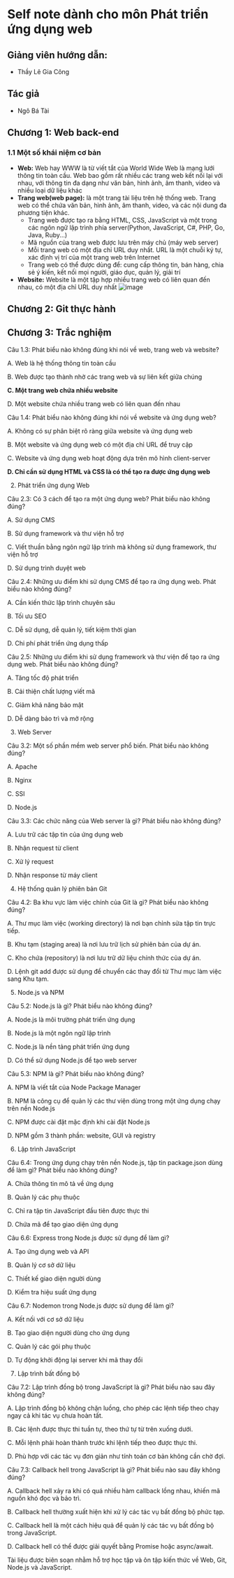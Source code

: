 # Self note dành cho môn Phát triển ứng dụng web
## Giảng viên hướng dẫn: 
* Thầy Lê Gia Công
## Tác giả
* Ngô Bá Tài
## Chương 1: Web back-end
### 1.1 Một số khái niệm cơ bản
* **Web:** Web hay WWW là từ viết tắt của World Wide Web là mạng lưới thông tin toàn cầu. Web bao gồm rất nhiều các trang web kết nối lại với nhau, với thông tin đa dạng như văn bản, 
  hình ảnh, âm thanh, video và nhiều loại dữ liệu khác
* **Trang web(web page):** là một trang tài liệu trên hệ thống web. Trang web có thể chứa văn bản, hình ảnh, âm thanh, video, và các nội dung đa phương tiện khác.
  * Trang web được tạo ra bằng HTML, CSS, JavaScript và một trong các ngôn ngữ lập trình phía server(Python, JavaScript, C#, PHP, Go, Java, Ruby...)
  * Mã nguồn của trang web được lưu trên máy chủ (máy web server)
  * Mỗi trang web có một địa chỉ URL duy nhất. URL là một chuỗi ký tự, xác định vị trí của một trang web trên Internet
  * Trang web có thể được dùng để: cung cấp thông tin, bán hàng, chia sẻ ý kiến, kết nối mọi người, giáo dục, quản lý, giải trí
* **Website:** Website là một tập hợp nhiều trang web có liên quan đến nhau, có một địa chỉ URL duy nhất
![image](https://github.com/user-attachments/assets/c8c933f3-a6d5-4561-9377-08df31c14565)

## Chương 2: Git thực hành
## Chương 3: Trắc nghiệm
Câu 1.3: Phát biểu nào không đúng khi nói về web, trang web và website?

A. Web là hệ thống thông tin toàn cầu

B. Web được tạo thành nhờ các trang web và sự liên kết giữa chúng

**C. Một trang web chứa nhiều website**

D. Một website chứa nhiều trang web có liên quan đến nhau

Câu 1.4: Phát biểu nào không đúng khi nói về website và ứng dụng web?

A. Không có sự phân biệt rõ ràng giữa website và ứng dụng web

B. Một website và ứng dụng web có một địa chỉ URL để truy cập

C. Website và ứng dụng web hoạt động dựa trên mô hình client-server

**D. Chỉ cần sử dụng HTML và CSS là có thể tạo ra được ứng dụng web**

2. Phát triển ứng dụng Web

Câu 2.3: Có 3 cách để tạo ra một ứng dụng web? Phát biểu nào không đúng?

A. Sử dụng CMS

B. Sử dụng framework và thư viện hỗ trợ

C. Viết thuần bằng ngôn ngữ lập trình mà không sử dụng framework, thư viện hỗ trợ

D. Sử dụng trình duyệt web

Câu 2.4: Những ưu điểm khi sử dụng CMS để tạo ra ứng dụng web. Phát biểu nào không đúng?

A. Cần kiến thức lập trình chuyên sâu

B. Tối ưu SEO

C. Dễ sử dụng, dễ quản lý, tiết kiệm thời gian

D. Chi phí phát triển ứng dụng thấp

Câu 2.5: Những ưu điểm khi sử dụng framework và thư viện để tạo ra ứng dụng web. Phát biểu nào không đúng?

A. Tăng tốc độ phát triển

B. Cải thiện chất lượng viết mã

C. Giảm khả năng bảo mật

D. Dễ dàng bảo trì và mở rộng

3. Web Server

Câu 3.2: Một số phần mềm web server phổ biến. Phát biểu nào không đúng?

A. Apache

B. Nginx

C. SSI

D. Node.js

Câu 3.3: Các chức năng của Web server là gì? Phát biểu nào không đúng?

A. Lưu trữ các tập tin của ứng dụng web

B. Nhận request từ client

C. Xử lý request

D. Nhận response từ máy client

4. Hệ thống quản lý phiên bản Git

Câu 4.2: Ba khu vực làm việc chính của Git là gì? Phát biểu nào không đúng?

A. Thư mục làm việc (working directory) là nơi bạn chỉnh sửa tập tin trực tiếp.

B. Khu tạm (staging area) là nơi lưu trữ lịch sử phiên bản của dự án.

C. Kho chứa (repository) là nơi lưu trữ dữ liệu chính thức của dự án.

D. Lệnh git add được sử dụng để chuyển các thay đổi từ Thư mục làm việc sang Khu tạm.

5. Node.js và NPM

Câu 5.2: Node.js là gì? Phát biểu nào không đúng?

A. Node.js là môi trường phát triển ứng dụng

B. Node.js là một ngôn ngữ lập trình

C. Node.js là nền tảng phát triển ứng dụng

D. Có thể sử dụng Node.js để tạo web server

Câu 5.3: NPM là gì? Phát biểu nào không đúng?

A. NPM là viết tắt của Node Package Manager

B. NPM là công cụ để quản lý các thư viện dùng trong một ứng dụng chạy trên nền Node.js

C. NPM được cài đặt mặc định khi cài đặt Node.js

D. NPM gồm 3 thành phần: website, GUI và registry

6. Lập trình JavaScript

Câu 6.4: Trong ứng dụng chạy trên nền Node.js, tập tin package.json dùng để làm gì? Phát biểu nào không đúng?

A. Chứa thông tin mô tả về ứng dụng

B. Quản lý các phụ thuộc

C. Chỉ ra tập tin JavaScript đầu tiên được thực thi

D. Chứa mã để tạo giao diện ứng dụng

Câu 6.6: Express trong Node.js được sử dụng để làm gì?

A. Tạo ứng dụng web và API

B. Quản lý cơ sở dữ liệu

C. Thiết kế giao diện người dùng

D. Kiểm tra hiệu suất ứng dụng

Câu 6.7: Nodemon trong Node.js được sử dụng để làm gì?

A. Kết nối với cơ sở dữ liệu

B. Tạo giao diện người dùng cho ứng dụng

C. Quản lý các gói phụ thuộc

D. Tự động khởi động lại server khi mã thay đổi

7. Lập trình bất đồng bộ

Câu 7.2: Lập trình đồng bộ trong JavaScript là gì? Phát biểu nào sau đây không đúng?

A. Lập trình đồng bộ không chặn luồng, cho phép các lệnh tiếp theo chạy ngay cả khi tác vụ chưa hoàn tất.

B. Các lệnh được thực thi tuần tự, theo thứ tự từ trên xuống dưới.

C. Mỗi lệnh phải hoàn thành trước khi lệnh tiếp theo được thực thi.

D. Phù hợp với các tác vụ đơn giản như tính toán cơ bản không cần chờ đợi.

Câu 7.3: Callback hell trong JavaScript là gì? Phát biểu nào sau đây không đúng?

A. Callback hell xảy ra khi có quá nhiều hàm callback lồng nhau, khiến mã nguồn khó đọc và bảo trì.

B. Callback hell thường xuất hiện khi xử lý các tác vụ bất đồng bộ phức tạp.

C. Callback hell là một cách hiệu quả để quản lý các tác vụ bất đồng bộ trong JavaScript.

D. Callback hell có thể được giải quyết bằng Promise hoặc async/await.

Tài liệu được biên soạn nhằm hỗ trợ học tập và ôn tập kiến thức về Web, Git, Node.js và JavaScript.

